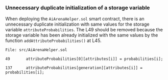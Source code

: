 ### Unnecessary duplicate initialization of a storage variable

When deploying the `AiArenaHelper.sol` smart contract, there is an unnecessary  duplicate initialization with same values for the storage variable `attributeProbabilities`. The L49 should be removed because the storage variable has been already initialized with the same values by the function `addAttributeProbabilities()` at L45.

```solidity
File: src/AiArenaHelper.sol

49       attributeProbabilities[0][attributes[i]] = probabilities[i];

137      attributeProbabilities[generation][attributes[i]] = probabilities[i];

```